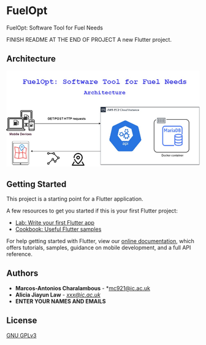 # FuelOpt
FuelOpt: Software Tool for Fuel Needs

FINISH README AT THE END OF PROJECT
A new Flutter project.

## Architecture
![alt text](./Architecture_FuelOpt.jpg/?raw=true&style=centerme "FuelOpt Architecture")

## Getting Started

This project is a starting point for a Flutter application.

A few resources to get you started if this is your first Flutter project:

- [Lab: Write your first Flutter app](https://flutter.dev/docs/get-started/codelab)
- [Cookbook: Useful Flutter samples](https://flutter.dev/docs/cookbook)

For help getting started with Flutter, view our
[online documentation](https://flutter.dev/docs), which offers tutorials,
samples, guidance on mobile development, and a full API reference.

## Authors

* **Marcos-Antonios Charalambous** - *mc921@ic.ac.uk
* **Alicia Jiayun Law** - *xxx@ic.ac.uk*
* **ENTER YOUR NAMES AND EMAILS**

## License
[GNU GPLv3](https://choosealicense.com/licenses/gpl-3.0/)
